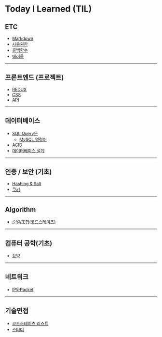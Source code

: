 # **Today I Learned (TIL)**

## ETC
* [Markdown](./til/ETC/Markdown.md)
* [사용권한](./til/ETC/사용권한.md)
* [콜백함수](./til/ETC/콜백함수.md)
* [에러들](./til/ETC/error.md)
___
## 프론트엔드 (프로젝트)
 * [REDUX](./til/REDUX.md)
 * [CSS](./til/CSS.md)
 * [API](./til/API.md)
___
## 데이터베이스
* [SQL Query문](./til/DB/SQL_Query.md)
  + [MySQL 명령어](./til/DB/MySQL_명령어.md)
* [ACID](./til/DB/ACID.md)
* [데이터베이스 설계](./til/DB/DB설계.md)
<!-- * [MVC](./til/DB/MVC.md)
* [ORM](./til/DB/ORM.md) -->
<!-- * [NoSQL(MongoDB) (진행 중..)](./til/DB/NoSQL.md) -->

___
## 인증 / 보안 (기초)
* [Hashing & Salt](./til/인증&보안/hashing&salt.md)
* [쿠키](./til/인증&보안/쿠키.md)

___
## Algorithm
* [순열/조합(코드스테이츠)](./til/Algorithm/순열&조합.md)

___
## 컴퓨터 공학(기초)
* [요약](./til/CS/checkpoint.md)

___
## 네트워크
* [IP와Packet](./til/네트워크/IP와Packet.md)

___
## 기술면접
* [코드스테이츠 리스트](./til/기술면접/코드스테이츠기술면접.md)
* [스터디](./til/기술면접/스터디.md)

